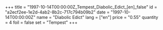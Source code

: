 +++
title = "1997-10-14T00:00:00Z_Tempest_Diabolic_Edict_[en]_false"
id = "a2ecf2ee-1e2d-4ab2-8b2c-717c794b09b2"
date = "1997-10-14T00:00:00Z"
name = "Diabolic Edict"
lang = ["en"]
price = "0.55"
quantity = 4
foil = false
set = "Tempest"
+++
